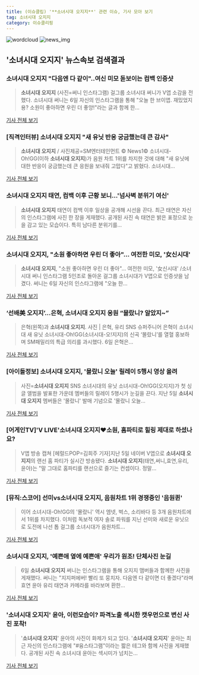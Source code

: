 ```yaml
---
title: (이슈클립) '**소녀시대 오지지**' 관련 이슈, 기사 모아 보기
tag: 소녀시대 오지지
category: 이슈클리핑
---
```

![wordcloud](https://s3.ap-northeast-2.amazonaws.com/lyrics101-wordcloud/2018-09-06-1536213030.png)
![news_img](https://user-images.githubusercontent.com/42597476/44507050-1206f400-a6e4-11e8-8d98-7ffbfebb353f.png)
## **'**소녀시대 오지지**'** 뉴스속보 검색결과
### **소녀시대 오지지** "다음엔 다 같이"..여신 미모 돋보이는 컴백 인증샷

>**소녀시대 오지지** (사진=써니 인스타그램) 걸그룹 소녀시대 써니가 V앱 소감을 전했다. 소녀시대 써니는 6일 자신의 인스타그램을 통해 "오늘 한 브이앱. 재밌었지용? 소원이 좋아하면 우린 더 좋앙!"라는 글과 함께 한...

<a href="http://news.hankyung.com/article/201809065657I" target="_blank">기사 전체 보기</a>

### [직격인터뷰] **소녀시대 오지지** "새 유닛 반응 궁금했는데 큰 감사"

>**소녀시대 오지지** / 사진제공=SM엔터테인먼트 © News1© 소녀시대-Oh!GG(이하 **소녀시대 오지지**)가 음원 차트 1위를 차지한 것에 대해 "새 유닛에 대한 반응이 궁금했는데 큰 응원을 보내줘 고맙다"고 밝혔다. 소녀시대...

<a href="http://news1.kr/articles/?3419252" target="_blank">기사 전체 보기</a>

### **소녀시대 오지지** 태연, 컴백 이후 근황 보니…'넘사벽 분위기 여신'

>**소녀시대 오지지** 태연이 컴백 이후 일상을 공개해 시선을 끈다. 최근 태연은 자신의 인스타그램에 사진 한 장을 게재했다. 공개된 사진 속 태연은 밝은 표정으로 눈을 감고 있는 모습이다. 특히 남다른 분위기를...

<a href="http://www.topstarnews.net/news/articleView.html?idxno=477643" target="_blank">기사 전체 보기</a>

### **소녀시대 오지지**, "소원 좋아하면 우린 더 좋아"… 여전한 미모, '女신시대'

>**소녀시대 오지지**, "소원 좋아하면 우린 더 좋아"… 여전한 미모, '女신시대' /소녀시대 써니 인스타그램  5인조로 돌아온 걸그룹 소녀시대가 V앱으로 인증샷을 남겼다.   써니는 6일 자신의 인스타그램에 "오늘 한...

<a href="http://www.kyeongin.com/main/view.php?key=20180906001315113" target="_blank">기사 전체 보기</a>

### ‘선배美 오지지’...은혁, **소녀시대 오지지** 응원 “몰랐니? 알았지~”

>은혁(왼쪽)과 **소녀시대 오지지**. 사진 | 은혁, 유리 SNS 슈퍼주니어 은혁이 소녀시대 새 유닛 소녀시대-Oh!GG(소녀시대-오!지지)의 신곡 ‘몰랐니’를 열혈 홍보하며 SM패밀리의 특급 의리를 과시했다. 6일 은혁은...

<a href="http://star.mk.co.kr/new/view.php?mc=ST&year=2018&no=561683" target="_blank">기사 전체 보기</a>

### [아이돌정보] **소녀시대 오지지**, '몰랐니 오늘' 릴레이 5행시 영상 올려

>사진=**소녀시대 오지지** SNS 소녀시대의 유닛 소녀시대-Oh!GG(오지지)가 첫 싱글 앨범을 발표한 가운데 멤버들의 릴레이 5행시가 눈길을 끈다. 지난 5일 **소녀시대 오지지** 멤버들은 '몰랐니' 발매 기념으로 '몰랐니 오늘...

<a href="http://www.futurekorea.co.kr/news/articleView.html?idxno=110296" target="_blank">기사 전체 보기</a>

### [어게인TV]'V LIVE'**소녀시대 오지지**♥소원, 홈파티로 힐링 제대로 하셨나요?

>V앱 방송 캡쳐 [헤럴드POP=김희주 기자]지난 5일 네이버 V앱으로 **소녀시대 오지지**의 랜선 홈 파티가 실시간 방송됐다. **소녀시대 오지지**(태연,써니,효연,유리,윤아)는 "말 그대로 홈파티를 랜선으로 즐기는 컨셉이다. 정말...

<a href="http://biz.heraldcorp.com/view.php?ud=201809060032403533647_1" target="_blank">기사 전체 보기</a>

### [뮤직:스코어] 선미vs**소녀시대 오지지**, 음원차트 1위 경쟁중인 '음원퀸'

>이어 소녀시대-Oh!GG의 '몰랐니' 역시 엠넷, 벅스, 소리바다 등 3개 음원차트에서 1위를 차지했다.  이처럼 독보적 여자 솔로 파워를 지닌 선미와 새로운 유닛으로 도전에 나선 톱 걸그룹 소녀시대가 음원차트...

<a href="http://www.xportsnews.com/?ac=article_view&entry_id=1016123" target="_blank">기사 전체 보기</a>

### **소녀시대 오지지**, '예쁜애 옆에 예쁜애' 우리가 원조! 단체사진 눈길

>6일 **소녀시대 오지지** 써니는 인스타그램을 통해 오지지 맴버들과 함께한 사진을 게재했다. 써니는 "지지퍼에버! 빨리 또 뭉치자. 다음엔 다 같이면 더 좋겠다"라며 효연 윤아 유리 태연과 카메라를 바라보며 환한...

<a href="http://www.veritas-a.com/news/articleView.html?idxno=126964" target="_blank">기사 전체 보기</a>

### '**소녀시대 오지지**' 윤아, 이런모습이? 파격노출 섹시한 캣우먼으로 변신 사진 포착!

>'**소녀시대 오지지**' 윤아의 사진이 화제가 되고 있다. '**소녀시대 오지지**' 윤아는 최근 자신의 인스타그램에 "#융스타그램"이라는 짧은 테그와 함께 사진을 게재했다. 공개된 사진 속 소녀시대 윤아는 섹시미가 넘치는...

<a href="http://www.joongdo.co.kr/main/view.php?key=20180906000735045" target="_blank">기사 전체 보기</a>


